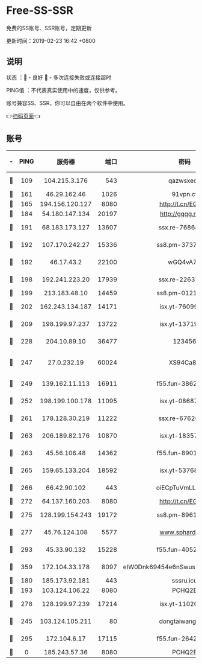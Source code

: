 # Free-SS-SSR

免费的SS账号、SSR账号，定期更新

更新时间：2019-02-23 16:42 +0800

## 说明

状态     ：🙂 - 良好 🙁 - 多次连接失败或连接超时

PING值   ：不代表真实使用中的速度，仅供参考。

账号兼容SS、SSR，你可以自由在两个软件中使用。

👉[扫码页面](https://liesauer.github.io/free-ss-ssr.github.io/)👈

## 账号

|-|PING|服务器|端口|密码|加密方式|区域|
|:----:|:----:|:-----:|-----:|:----:|:----:|:----:|
|🙂|109|104.215.3.176|543|qazwsxedc|aes-256-gcm|JP|
|🙂|161|46.29.162.46|1026|91vpn.cf|rc4-md5|RU|
|🙂|165|194.156.120.127|8080|http://t.cn/EGJIyrl|rc4-md5|RU|
|🙂|184|54.180.147.134|20197|http://gggg.rocks|chacha20|KR|
|🙂|191|68.183.173.127|13607|ssx.re-76868937|aes-256-cfb|US|
|🙂|192|107.170.242.27|15336|ss8.pm-37378232|aes-256-cfb|US|
|🙂|192|46.17.43.2|22100|wGQ4vA7D|aes-256-gcm|RU|
|🙂|198|192.241.223.20|17939|ssx.re-22637861|aes-256-cfb|US|
|🙂|199|213.183.48.10|14459|ss8.pm-01218790|rc4-md5|RU|
|🙂|202|162.243.134.187|14171|isx.yt-76099235|aes-256-cfb|US|
|🙂|209|198.199.97.237|13722|isx.yt-13719964|aes-256-cfb|US|
|🙂|228|204.10.89.10|36477|123456|aes-256-cfb|US|
|🙂|247|27.0.232.19|60024|XS94Ca8K|xchacha20-ietf-poly1305|HK|
|🙂|249|139.162.11.113|16911|f55.fun-38620708|aes-256-cfb|SG|
|🙂|252|198.199.100.178|11095|isx.yt-08687523|aes-256-cfb|US|
|🙂|261|178.128.30.219|11222|ssx.re-67626834|aes-256-cfb|SG|
|🙂|263|206.189.82.176|10870|isx.yt-18357670|aes-256-cfb|SG|
|🙂|263|45.56.106.48|14362|f55.fun-89010731|aes-256-cfb|US|
|🙂|265|159.65.133.204|18592|isx.yt-53768973|aes-256-cfb|SG|
|🙂|266|66.42.90.102|443|oiECpTuVmLLxk4Ts|aes-256-cfb|US|
|🙂|272|64.137.160.203|8080|http://t.cn/EGJIyrl|rc4-md5|CA|
|🙂|275|128.199.154.243|19172|ss8.pm-89617917|aes-256-cfb|SG|
|🙂|277|45.76.124.108|5577|www.sphard.com|aes-256-cfb|AU|
|🙂|293|45.33.90.132|15228|f55.fun-40522373|aes-256-cfb|US|
|🙂|359|172.104.33.178|8097|eIW0Dnk69454e6nSwuspv9DmS201tQ0D|aes-256-cfb|SG|
|🙂|180|185.173.92.181|443|sssru.icu|rc4-md5|RU|
|🙂|193|103.124.106.22|8080|PCHQ2E|rc4-md5|US|
|🙂|278|128.199.97.239|17214|isx.yt-11020903|aes-256-cfb|SG|
|🙁|245|103.124.105.211|80|dongtaiwang.com|aes-256-cfb|US|
|🙁|295|172.104.6.17|17115|f55.fun-26427842|aes-256-cfb|US|
|🙁|0|185.243.57.36|8080|PCHQ2E|rc4-md5|US|
